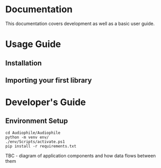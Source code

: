 # Documentation

This documentation covers development as well as a basic user guide.

# Usage Guide

## Installation

## Importing your first library

# Developer's Guide

## Environment Setup

    cd Audiophile/Audiophile
    python -m venv env/
    ./env/Scripts/activate.ps1
    pip install -r requirements.txt

TBC - diagram of application components and how data flows between them